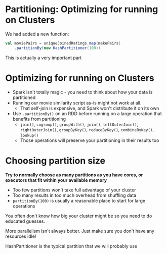 # Partitioning: Optimizing for running on Clusters

We had added a new function:

``` scala
val moviePairs = uniqueJoinedRatings.map(makePairs)
    .partitionBy(new HashPartitioner(100))
```

This is actually a very important part

# Optimizing for running on Clusters

* Spark isn't totally magic - you need to think about how your data is partitioned
* Running our movie similarity script as-is might not work at all.
    - That self-join is expensive, and Spark won't distribute it on its own
* Use `.partitionBy()` on an RDD before running on a large operation that benefits from partitioning
    - `join()`, `cogroup()`, `groupWith()`, `join()`, `leftOuterJoin()`, `rightOuterJoin()`, `groupByKey()`, `reduceByKey()`, `combineByKey()`, `lookup()`
    - Those operations will preserve your partitioning in their results too

# Choosing partition size

**Try to normally choose as many partitions as you have cores, or executors that fit within your available memory**

* Too few partitions won't take full advantage of your cluster
* Too many results in too much overhead from shuffling data
* `partitionBy(100)` is usually a reasonable place to start for large operations

You often don't know how big your cluster might be so you need to do educated guesses.

More parallelism isn't always better. Just make sure you don't have any resources idle!

HashPartitioner is the typical partition that we will probably use 





